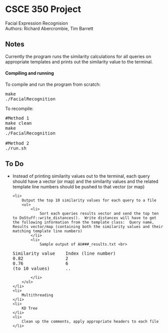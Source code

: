 <h1>CSCE 350 Project</h1>
<p>
Facial Expression Recognision<Br/>
Authors: Richard Abercrombie, Tim Barrett
</p>
<h2>Notes</h2>

<p>Currently the program runs the similarity calculations for all queries on appropriate templates and prints out the similarity value to the terminal.</p>

<h4>Compiling and running</h4>
<p>To compile and run the program from scratch:</p>

<pre>
make
./FacialRecognition
</pre>

<p>To recompile:</p>

<pre>
#Method 1
make clean
make
./FacialRecognition

#Method 2
./run.sh
</pre>



<h2>To Do</h2>
<ul>
	<li>
		Instead of printing similarity values out to the terminal, each query should have a vector (or map) and the similarity values and the related template line numbers should be pushed to that vector (or map)
	</li>

	<li>
		Output the top 10 similarity values for each query to a file
		<ul>
			<li>
				Sort each queries results vector and send the top ten to DoStuff::write_distances().  Write distances will have to get the following information from the template class:  Query name, Results vector/map (containing both the similarity values and their matching template line numbers)
			</li>
			<li>
				Sample output of AU###_results.txt <br>
<pre>
Similarity value	Index (line number)
0.82				2
0.76				6
(to 10 values)		..
</pre>

			</li>
		</ul>
	</li>
	<li>
		Multithreading
	</li>
	<li>
		KD Tree
	</li>
	<li>
		Clean up the comments, apply appropriate headers to each file
	</li>
</ul>

